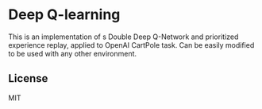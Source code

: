 # Deep Q-learning
This is an implementation of s Double Deep Q-Network and prioritized experience replay, applied to OpenAI CartPole task. Can be easily modified to be used with any other environment.


License
----

MIT
